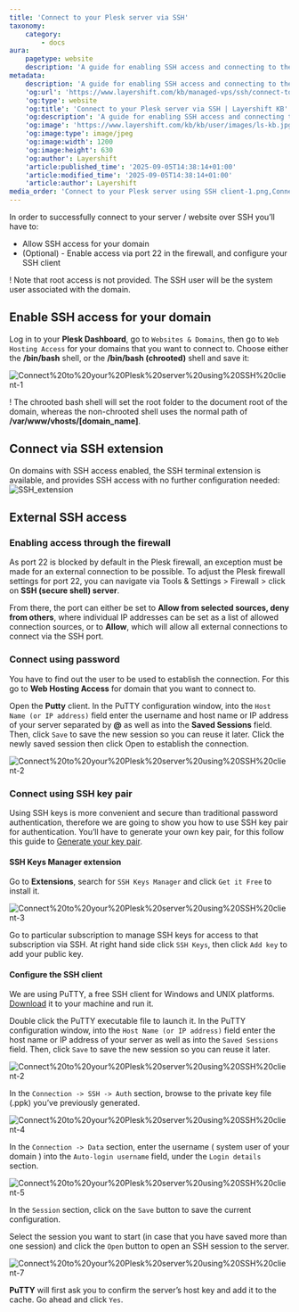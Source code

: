 ```yaml
---
title: 'Connect to your Plesk server via SSH'
taxonomy:
    category:
        - docs
aura:
    pagetype: website
    description: 'A guide for enabling SSH access and connecting to the VPS using PuTTY SSH client'
metadata:
    description: 'A guide for enabling SSH access and connecting to the VPS using PuTTY SSH client'
    'og:url': 'https://www.layershift.com/kb/managed-vps/ssh/connect-to-your-plesk-server-using-ssh-client'
    'og:type': website
    'og:title': 'Connect to your Plesk server via SSH | Layershift KB'
    'og:description': 'A guide for enabling SSH access and connecting to the VPS using PuTTY SSH client'
    'og:image': 'https://www.layershift.com/kb/kb/user/images/ls-kb.jpg'
    'og:image:type': image/jpeg
    'og:image:width': 1200
    'og:image:height': 630
    'og:author': Layershift
    'article:published_time': '2025-09-05T14:38:14+01:00'
    'article:modified_time': '2025-09-05T14:38:14+01:00'
    'article:author': Layershift
media_order: 'Connect to your Plesk server using SSH client-1.png,Connect to your Plesk server using SSH client-2.png,Connect to your Plesk server using SSH client-3.png,SSH_extension.png,Connect to your Plesk server using SSH client-4.png,Connect to your Plesk server using SSH client-5.png,Connect to your Plesk server using SSH client-7.png'
---
```


In order to successfully connect to your server / website over SSH you’ll have to:

* Allow SSH access for your domain
* (Optional) - Enable access via port 22 in the firewall, and configure your SSH client

! Note that root access is not provided. The SSH user will be the system user associated with the domain.

## Enable SSH access for your domain

Log in to your **Plesk Dashboard**, go to `Websites & Domains`, then go to `Web Hosting Access` for your domains that you want to connect to. Choose either the **/bin/bash** shell, or the **/bin/bash (chrooted)** shell and save it:

![Connect%20to%20your%20Plesk%20server%20using%20SSH%20client-1](Connect%20to%20your%20Plesk%20server%20using%20SSH%20client-1.png "Connect%20to%20your%20Plesk%20server%20using%20SSH%20client-1")

! The chrooted bash shell will set the root folder to the document root of the domain, whereas the non-chrooted shell uses the normal path of **/var/www/vhosts/[domain_name]**.

## Connect via SSH extension

On domains with SSH access enabled, the SSH terminal extension is available, and provides SSH access with no further configuration needed:
![SSH_extension](SSH_extension.png "SSH_extension")

## External SSH access

### Enabling access through the firewall

As port 22 is blocked by default in the Plesk firewall, an exception must be made for an external connection to be possible. To adjust the Plesk firewall settings for port 22, you can navigate via Tools & Settings > Firewall > click on **SSH (secure shell) server**.

From there, the port can either be set to **Allow from selected sources, deny from others**, where individual IP addresses can be set as a list of allowed connection sources, or to **Allow**, which will allow all external connections to connect via the SSH port.

### Connect using password

You have to find out the user to be used to establish the connection. For this go to **Web Hosting Access** for domain that you want to connect to.

Open the **Putty** client. In the PuTTY configuration window, into the `Host Name (or IP address)` field enter the username and host name or IP address of your server separated by **@** as well as into the **Saved Sessions** field. Then, click `Save` to save the new session so you can reuse it later. Click the newly saved session then click Open to establish the connection.

![Connect%20to%20your%20Plesk%20server%20using%20SSH%20client-2](Connect%20to%20your%20Plesk%20server%20using%20SSH%20client-2.png "Connect%20to%20your%20Plesk%20server%20using%20SSH%20client-2")

### Connect using SSH key pair

Using SSH keys is more convenient and secure than traditional password authentication, therefore we are going to show you how to use SSH key pair for authentication. You’ll have to generate your own key pair, for this follow this guide to [Generate your key pair](../generating-ssh-keys-with-puttygen).

#### SSH Keys Manager extension

Go to **Extensions**, search for `SSH Keys Manager` and click `Get it Free` to install it.

![Connect%20to%20your%20Plesk%20server%20using%20SSH%20client-3](Connect%20to%20your%20Plesk%20server%20using%20SSH%20client-3.png "Connect%20to%20your%20Plesk%20server%20using%20SSH%20client-3")

Go to particular subscription to manage SSH keys for access to that subscription via SSH. At right hand side click `SSH Keys`, then click `Add key` to add your public key.

#### Configure the SSH client

We are using PuTTY, a free SSH client for Windows and UNIX platforms. [Download](https://www.chiark.greenend.org.uk/~sgtatham/putty/latest.html) it to your machine and run it.

Double click the PuTTY executable file to launch it. In the PuTTY configuration window, into the `Host Name (or IP address)` field enter the host name or IP address of your server as well as into the `Saved Sessions` field. Then, click `Save` to save the new session so you can reuse it later.

![Connect%20to%20your%20Plesk%20server%20using%20SSH%20client-2](Connect%20to%20your%20Plesk%20server%20using%20SSH%20client-2.png "Connect%20to%20your%20Plesk%20server%20using%20SSH%20client-2")

In the `Connection -> SSH -> Auth` section, browse to the private key file (.ppk) you’ve previously generated.

![Connect%20to%20your%20Plesk%20server%20using%20SSH%20client-4](Connect%20to%20your%20Plesk%20server%20using%20SSH%20client-4.png "Connect%20to%20your%20Plesk%20server%20using%20SSH%20client-4")

In the `Connection -> Data` section, enter the username ( system user of your domain ) into the `Auto-login username` field, under the `Login details` section.

![Connect%20to%20your%20Plesk%20server%20using%20SSH%20client-5](Connect%20to%20your%20Plesk%20server%20using%20SSH%20client-5.png "Connect%20to%20your%20Plesk%20server%20using%20SSH%20client-5")

In the `Session` section, click on the `Save` button to save the current configuration.

Select the session you want to start (in case that you have saved more than one session) and click the `Open` button to open an SSH session to the server.

![Connect%20to%20your%20Plesk%20server%20using%20SSH%20client-7](Connect%20to%20your%20Plesk%20server%20using%20SSH%20client-7.png "Connect%20to%20your%20Plesk%20server%20using%20SSH%20client-7")

**PuTTY** will first ask you to confirm the server’s host key and add it to the cache. Go ahead and click `Yes`.

